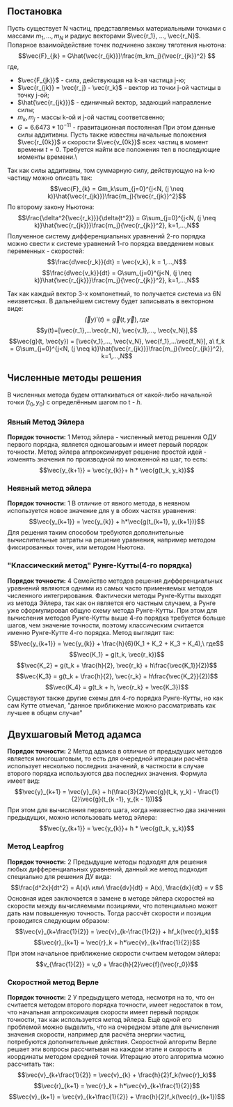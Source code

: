 ## Постановка
Пусть существует N частиц, представляемых материальными точками с массами $m_1, ..., m_N$  и радиус векторами $\vec{r_1}, ..., \vec{r_N}$. Попарное взаимойдействие точек подчинено закону тяготения ньютона:
$$\vec{F}_{jk} = G\hat{\vec{r_{jk}}}\frac{m_km_j}{\vec{r_{jk}}^2} $$
где, 
- $\vec{F_{jk}}$ - сила, действующая на k-ая частица j-ю;
- $\vec{r_{jk}} = \vec{r_j} - \vec{r_k}$ - вектор из точки j-ой частицы в точку j-ой;
- $\hat{\vec{r_{jk}}}$ - единичный вектор, задающий направление силы;
- $m_k, m_j$ - массы k-ой и j-oй частиц соответсвенно;
- $G = 6.6473 * 10^{-11}$ - гравитационная постоянная
При этом данные силы аддитивны. Пусть также известны начальные положения $\vec{r_{0k}}$ и скорости $\vec{v_{0k}}$ всех частиц в момент времени $t=0$. Требуется найти все положения тел в последующие моменты времени.\

Так как силы аддитивны, том суммарную силу, действующую на k-ю частицу можно описать так:
$$\vec{F}_{k} = Gm_k\sum_{j=0}^{j<N, (j \neq k)}\hat{\vec{r_{jk}}}\frac{m_j}{\vec{r_{jk}}^2}$$
По второму закону Ньютона:
$$\frac{\delta^2{\vec{r_k}}}{\delta{t^2}} = G\sum_{j=0}^{j<N, (j \neq k)}\hat{\vec{r_{jk}}}\frac{m_j}{\vec{r_{jk}}^2}, k=1,...,N$$
Полученное систему дифференциальных уравнений 2-го порядка можно свести к системе уравнений 1-го порядка введдением новых переменных - скоростей:
$$\frac{d\vec{r_k}}{dt} = \vec{v_k}, k = 1,...,N$$
$$\frac{d\vec{v_k}}{dt} = G\sum_{j=0}^{j<N, (j \neq k)}\hat{\vec{r_{jk}}}\frac{m_j}{\vec{r_{jk}}^2}, k=1,...,N$$

Так как каждый вектор 3-х компонетный, то получается система из 6N неизветсных.
В дальнейшем систему будет записывать в векторном виде:
$$\vec(y)'(t) = \vec{g}(t, \vec{y}), где$$
$$y(t)=[\vec{r_1},...\vec{r_N}, \vec{v_1},..., \vec{v_N}],$$
$$\vec{g}(t, \vec{y}) = [\vec{v_1},..., \vec{v_N}, \vec{f_1},...\vec{f_N}], а\ f_k = G\sum_{j=0}^{j<N, (j \neq k)}\hat{\vec{r_{jk}}}\frac{m_j}{\vec{r_{jk}}^2}, k=1,...,N$$
## Численные методы решения
В численных метода будем отталкиваться от какой-либо начальной точки ($t_0, y_0$) с определённым шагом по t - $h$.
### Явный Метод Эйлера
**Порядок точности:** 1
Метод эйлера - численный метод решения ОДУ первого порядка, является одношаговым и имеет первый порядок точности. Метод эйлера аппроксимирует решение простой идей - изменять значения по производной по множенной на шаг, то есть:
$$\vec{y_{k+1}} = \vec{y_{k}}+ h * \vec{g(t_k, y_k)}$$
### Неявный метод эйлера
**Порядок точности:** 1
В отличие от явного метода, в неявном используется новое значение для y в обоих частях уравнения:
$$\vec{y_{k+1}} = \vec{y_{k}} + h*\vec{g(t_{k+1}, y_{k+1})}$$
Для решения таким способом требуются дополнительные вычислительные затраты на решение уравнения, например методом фиксированных точек, или методом Ньютона.
### "Классический метод" Рунге-Кутты(4-го порядка)
**Порядок точности:** 4
Семейство методов решения дифференциальных уравнений являются одними из самых часто применяемых методов численного интегрирования. Фактически методы Рунге-Кутты выходят из метода Эйлера, так как он является его частным случаем, а Рунге уже сформулировал общую схему метода Рунге-Кутты. При этом для вычисления  методов Рунге-Кутты выше 4-го порядка требуется больше шагов, чем значение точности, поэтому классическим считается именно Рунге-Кутте 4-го порядка. Метод выглядит так:
$$\vec{y_{k+1}} = \vec{y_{k}} + \frac{h}{6}(K_1 + K_2 + K_3 + K_4),\ где$$
$$\vec{K_1} = g(t_k, \vec{r_k})$$
$$\vec{K_2} = g(t_k + \frac{h}{2}, \vec{r_k} + h\frac{\vec{K_1}}{2})$$
$$\vec{K_3} = g(t_k + \frac{h}{2}, \vec{r_k} + h\frac{\vec{K_2}}{2})$$
$$\vec{K_4} = g(t_k + h, \vec{r_k} + \vec{K_3})$$
Существуют также другие схемы для 4-го порядка Рунге-Кутты, но как сам Кутте отмечал, "данное приближение можно рассматривать как лучшее в общем случае"

## Двухшаговый Метод адамса
**Порядок точности:** 2
Метод адамса в отличие от предыдущих методов является многошаговым, то есть для очередной итерации расчёта использует несколько последних значений, в частности в случае второго порядка используются два последних значения. Формула имеет вид:
$$\vec{y}_{k+1} = \vec{y}_{k} + h(\frac{3}{2}\vec{g}(t_k, y_k) - \frac{1}{2}\vec{g}(t_{k -1}, y_{k - 1}))$$
При этом для вычисления первого шага, когда неизвестно два значения предыдущих, можно использовать метод эйлера:
$$\vec{y_{k+1}} = \vec{y_{k}}+ h * \vec{g(t_k, y_k)}$$
### Метод Leapfrog
**Порядок точности:** 2
Предыдущие методы подходят для решения любых дифференциальных уравнений, данный же метод подходит специально для решения ДУ вида:
$$\frac{d^2x}{dt^2} = A(x)\ или\ \frac{dv}{dt} = A(x), \frac{dx}{dt} = v $$
Основная идея заключается в замене в методе эйлера скоростей на скорости между вычисляемыми позициями, что потенциально может дать нам повышенную точность.
Тогда рассчёт скорости и позиции проводится следующим образом:
$$\vec{v}_{k+\frac{1}{2}} = \vec{v}_{k-\frac{1}{2}} + hf_k(\vec{r}_k)$$
$$\vec{r}_{k+1} = \vec{r}_k + h*\vec{v}_{k+\frac{1}{2}}$$
При этом начальное приближение скорости считаем методом эйлера:
$$v_{\frac{1}{2}} = v_0 + \frac{h}{2}\vec{f}(\vec{r_0})$$

### Скоростной метод Верле
**Порядок точности:** 2
У предыдущего метода, несмотря на то, что он считается методом второго порядка точности, имеет недостаток в том, что начальная аппроксимация скорости имеет первый порядок точности, так как используется метод эйлера.
Ещё одной его проблемой можно выделить, что на очередном этапе для вычисления значения скорости, например для расчёта энергии частиц, потребуются дополнительные действия. Скоростной алгоритм Верле решает эти вопросы рассчитывая на каждом этапе и скорость и координаты методом средней точки. Итерацию этого алгоритма можно рассчитать так:
$$\vec{v}_{k+\frac{1}{2}} = \vec{v}_{k} + \frac{h}{2}f_k(\vec{r}_k)$$
$$\vec{r}_{k+1} = \vec{r}_k + h*\vec{v}_{k+\frac{1}{2}}$$
$$\vec{v}_{k+1} = \vec{v}_{k+\frac{1}{2}} + \frac{h}{2}f_k(\vec{r}_{k+1})$$
